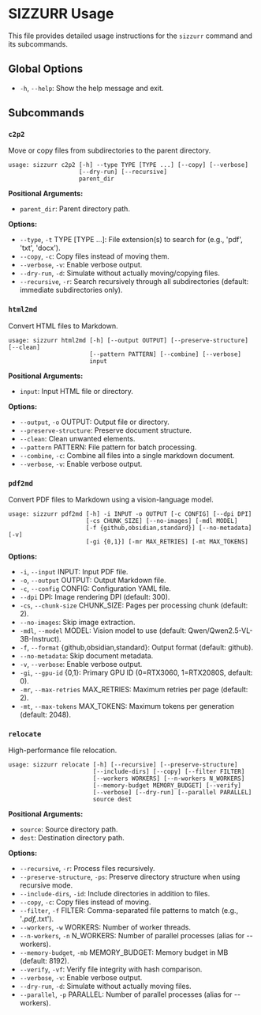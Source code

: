 # SIZZURR Usage

This file provides detailed usage instructions for the `sizzurr` command and its subcommands.

## Global Options

-   `-h`, `--help`: Show the help message and exit.

## Subcommands

### `c2p2`

Move or copy files from subdirectories to the parent directory.

```
usage: sizzurr c2p2 [-h] --type TYPE [TYPE ...] [--copy] [--verbose]
                    [--dry-run] [--recursive]
                    parent_dir
```

**Positional Arguments:**

-   `parent_dir`: Parent directory path.

**Options:**

-   `--type`, `-t` TYPE [TYPE ...]: File extension(s) to search for (e.g., 'pdf', 'txt', 'docx').
-   `--copy`, `-c`: Copy files instead of moving them.
-   `--verbose`, `-v`: Enable verbose output.
-   `--dry-run`, `-d`: Simulate without actually moving/copying files.
-   `--recursive`, `-r`: Search recursively through all subdirectories (default: immediate subdirectories only).

### `html2md`

Convert HTML files to Markdown.

```
usage: sizzurr html2md [-h] [--output OUTPUT] [--preserve-structure] [--clean]
                       [--pattern PATTERN] [--combine] [--verbose]
                       input
```

**Positional Arguments:**

-   `input`: Input HTML file or directory.

**Options:**

-   `--output`, `-o` OUTPUT: Output file or directory.
-   `--preserve-structure`: Preserve document structure.
-   `--clean`: Clean unwanted elements.
-   `--pattern` PATTERN: File pattern for batch processing.
-   `--combine`, `-c`: Combine all files into a single markdown document.
-   `--verbose`, `-v`: Enable verbose output.

### `pdf2md`

Convert PDF files to Markdown using a vision-language model.

```
usage: sizzurr pdf2md [-h] -i INPUT -o OUTPUT [-c CONFIG] [--dpi DPI]
                      [-cs CHUNK_SIZE] [--no-images] [-mdl MODEL]
                      [-f {github,obsidian,standard}] [--no-metadata] [-v]
                      [-gi {0,1}] [-mr MAX_RETRIES] [-mt MAX_TOKENS]
```

**Options:**

-   `-i`, `--input` INPUT: Input PDF file.
-   `-o`, `--output` OUTPUT: Output Markdown file.
-   `-c`, `--config` CONFIG: Configuration YAML file.
-   `--dpi` DPI: Image rendering DPI (default: 300).
-   `-cs`, `--chunk-size` CHUNK_SIZE: Pages per processing chunk (default: 2).
-   `--no-images`: Skip image extraction.
-   `-mdl`, `--model` MODEL: Vision model to use (default: Qwen/Qwen2.5-VL-3B-Instruct).
-   `-f`, `--format` {github,obsidian,standard}: Output format (default: github).
-   `--no-metadata`: Skip document metadata.
-   `-v`, `--verbose`: Enable verbose output.
-   `-gi`, `--gpu-id` {0,1}: Primary GPU ID (0=RTX3060, 1=RTX2080S, default: 0).
-   `-mr`, `--max-retries` MAX_RETRIES: Maximum retries per page (default: 2).
-   `-mt`, `--max-tokens` MAX_TOKENS: Maximum tokens per generation (default: 2048).

### `relocate`

High-performance file relocation.

```
usage: sizzurr relocate [-h] [--recursive] [--preserve-structure]
                        [--include-dirs] [--copy] [--filter FILTER]
                        [--workers WORKERS] [--n-workers N_WORKERS]
                        [--memory-budget MEMORY_BUDGET] [--verify]
                        [--verbose] [--dry-run] [--parallel PARALLEL]
                        source dest
```

**Positional Arguments:**

-   `source`: Source directory path.
-   `dest`: Destination directory path.

**Options:**

-   `--recursive`, `-r`: Process files recursively.
-   `--preserve-structure`, `-ps`: Preserve directory structure when using recursive mode.
-   `--include-dirs`, `-id`: Include directories in addition to files.
-   `--copy`, `-c`: Copy files instead of moving.
-   `--filter`, `-f` FILTER: Comma-separated file patterns to match (e.g., '*.pdf,*.txt').
-   `--workers`, `-w` WORKERS: Number of worker threads.
-   `--n-workers`, `-n` N_WORKERS: Number of parallel processes (alias for --workers).
-   `--memory-budget`, `-mb` MEMORY_BUDGET: Memory budget in MB (default: 8192).
-   `--verify`, `-vf`: Verify file integrity with hash comparison.
-   `--verbose`, `-v`: Enable verbose output.
-   `--dry-run`, `-d`: Simulate without actually moving files.
-   `--parallel`, `-p` PARALLEL: Number of parallel processes (alias for --workers).
